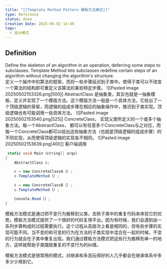 ```yaml
---
title: "[[Template Method Pattern 模板方法模式]]"
type: Reference
status: done
Creation Date: 2025-05-02 14:40
tags:
  - 设计模式
---
```

## Definition
Define the skeleton of an algorithm in an operation, deferring some steps to subclasses. Template Method lets subclasses redefine certain steps of an algorithm without changing the algorithm's structure.  
定义一个操作中的算法的框架，而将一些步骤延迟到子类中。使得子类可以不改变一个算法的结构即可重定义该算法的某些特定步骤。
![[Pasted image 20250502153326.png|500]]
AbstractClass
 是抽象类，其实也就是一抽象模板，定义并实现了一个模版方法。这个模版方法一般是一个具体方法，它给出了一个顶级逻辑的骨架，而逻辑的组成步骤在相应的抽象操作中，推迟到子类实现。顶级逻辑也有可能调用一些具体方法。
 ![[Pasted image 20250502153540.png|525]]
 ConcreteClass，
 实现父类所定义的一个或多个抽象方法。每一个AbstractClass， 都可以有任意多个ConcreteClass与之对应，而每一个ConcreteClass都可以给出这些抽象方法（也就是顶级逻辑的组成步骤）的不同实现，从而使得顶级逻辑的实现各不相同。
 ![[Pasted image 20250502153639.png|400]]
 客户端调用
```csharp
 static void Main（string[] args）
{
    AbstractClass c;

    c = new ConcreteClassA（）;
    c.TemplateMethod（）;

    c = new ConcreteClassB（）;
    c.TemplateMethod（）;

    Console.Read（）;
}
```

模板方法模式是通过把不变行为搬移到父类，去除子类中的重复代码来体现它的优势。模板方法模式提供了一个很好的代码复用平台。因为有时候，我们会遇到由一系列步骤构成的过程需要执行。这个过程从高层次上看是相同的，但有些步骤的实现可能不同。当不变的和可变的行为在方法的子类实现中混合在一起的时候，不变的行为就会在子类中重复出现。我们通过模板方法模式把这些行为搬移到单一的地方，这样就帮助子类摆脱重复的不变行为的纠缠。

模板方法模式是很常用的模式，对继承和多态玩得好的人几乎都会在继承体系中多多少少用到它。
